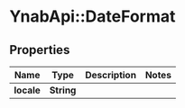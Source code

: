 # YnabApi::DateFormat

## Properties
Name | Type | Description | Notes
------------ | ------------- | ------------- | -------------
**locale** | **String** |  | 


